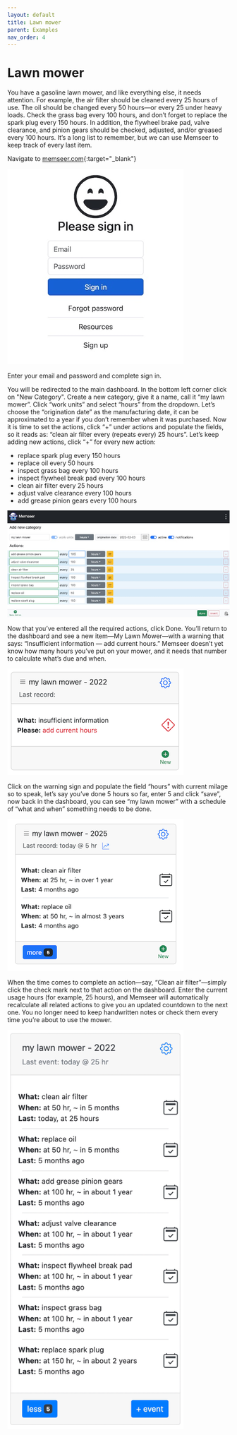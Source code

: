 ```yaml
---
layout: default 
title: Lawn mower
parent: Examples
nav_order: 4
---
```


# Lawn mower

You have a gasoline lawn mower, and like everything else, it needs attention. For example, the air filter should be cleaned every 25 hours of use. The oil should be changed every 50 hours—or every 25 under heavy loads. Check the grass bag every 100 hours, and don’t forget to replace the spark plug every 150 hours. In addition, the flywheel brake pad, valve clearance, and pinion gears should be checked, adjusted, and/or greased every 100 hours. It’s a long list to remember, but we can use Memseer to keep track of every last item.

Navigate to [memseer.com](https://memseer.com){:target="_blank"}

![](../../assets/images/guides/sign_up/signin.jpg)

Enter your email and password and complete sign in. 

You will be redirected to the main dashboard. In the bottom left corner click on "New Category". Create a new category, give it a name, call it “my lawn mower”. Click “work units” and select “hours” from the dropdown. Let’s choose the “origination date” as the manufacturing date, it can be approximated to a year if you don’t remember when it was purchased. Now it is time to set the actions, click “+” under actions and populate the fields, so it reads as: “clean air filter every (repeats every) 25 hours”. Let’s keep adding new actions, click “+” for every new action:

* replace spark plug every 150 hours
* replace oil every 50 hours
* inspect grass bag every 100 hours
* inspect flywheel break pad every 100 hours
* clean air filter every 25 hours
* adjust valve clearance every 100 hours
* add grease pinion gears every 100 hours

![](../../assets/images/examples/lawn_mower/new_item.jpg)

Now that you’ve entered all the required actions, click Done. You’ll return to the dashboard and see a new item—My Lawn Mower—with a warning that says: “Insufficient information — add current hours.” Memseer doesn’t yet know how many hours you’ve put on your mower, and it needs that number to calculate what’s due and when. 

![](../../assets/images/examples/lawn_mower/insufficient_info.png)

Click on the warning sign and populate the field “hours” with current milage so to speak, let’s say you’ve done 5 hours so far, enter 5 and click “save”, now back in the dashboard, you can see “my lawn mower” with a schedule of “what and when” something needs to be done.

![](../../assets/images/examples/lawn_mower/schedule.png)

When the time comes to complete an action—say, “Clean air filter”—simply click the check mark next to that action on the dashboard. Enter the current usage hours (for example, 25 hours), and Memseer will automatically recalculate all related actions to give you an updated countdown to the next one. You no longer need to keep handwritten notes or check them every time you’re about to use the mower.

![](../../assets/images/examples/lawn_mower/dashboard.png)
